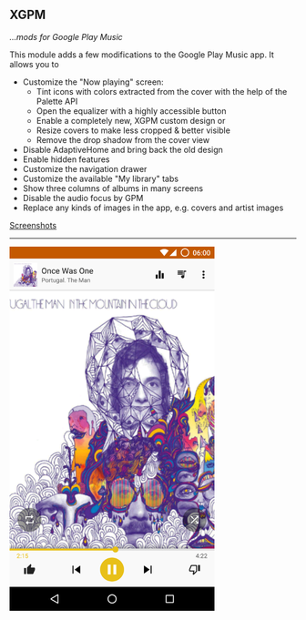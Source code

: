 ## XGPM
*…mods for Google Play Music*

This module adds a few modifications to the Google Play Music app. It allows you to

* Customize the "Now playing" screen:
  - Tint icons with colors extracted from the cover with the help of the Palette API
  - Open the equalizer with a highly accessible button
  - Enable a completely new, XGPM custom design or
  - Resize covers to make less cropped & better visible
  - Remove the drop shadow from the cover view
* Disable AdaptiveHome and bring back the old design
* Enable hidden features
* Customize the navigation drawer
* Customize the available "My library" tabs
* Show three columns of albums in many screens
* Disable the audio focus by GPM
* Replace any kinds of images in the app, e.g. covers and artist images

[Screenshots](https://github.com/Maxr1998/XGPM/tree/master/Screenshots)

***

<img src="https://raw.githubusercontent.com/Maxr1998/XGPM/master/Screenshots/NowPlaying.png" width="360" height="640">